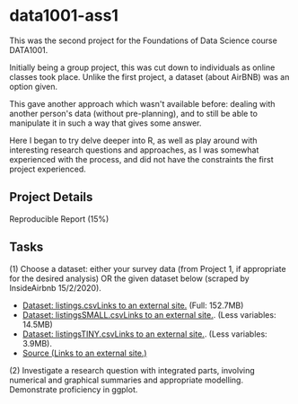 # data1001-ass1
This was the second project for the Foundations of Data Science course DATA1001. 

Initially being a group project, this was cut down to individuals as online classes took place. Unlike the first project, a dataset (about AirBNB) was an option given. 

This gave another approach which wasn't available before: dealing with another person's data (without pre-planning), and to still be able to manipulate it in such a way that gives some answer. 

Here I began to try delve deeper into R, as well as play around with interesting research questions and approaches, as I was somewhat experienced with the process, and did not have the constraints the first project experienced.

## Project Details
Reproducible Report (15%)

## Tasks
(1) Choose a dataset: either your survey data (from Project 1, if appropriate for the desired analysis) OR the given dataset below (scraped by InsideAirbnb 15/2/2020).

-   [Dataset: listings.csvLinks to an external site.](http://www.maths.usyd.edu.au/u/UG/JM/DATA1001/r/current/projects/2020data/listings.csv) (Full: 152.7MB)
-   [Dataset: listingsSMALL.csvLinks to an external site.](http://www.maths.usyd.edu.au/u/UG/JM/DATA1001/r/current/projects/2020data/listingsSMALL.csv). (Less variables: 14.5MB)
-   [Dataset: listingsTINY.csvLinks to an external site.](http://www.maths.usyd.edu.au/u/UG/JM/DATA1001/r/current/projects/2020data/listingsTINY.csv). (Less variables: 3.9MB).
-   [Source (Links to an external site.)](http://insideairbnb.com/index.html)

(2) Investigate a research question with integrated parts, involving numerical and graphical summaries and appropriate modelling. Demonstrate proficiency in ggplot.